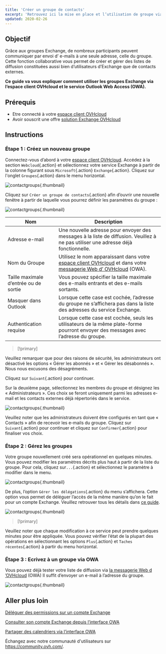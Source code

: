 ```yaml
---
title: 'Créer un groupe de contacts'
excerpt: 'Retrouvez ici la mise en place et l’utilisation de groupe via votre compte Exchange'
updated: 2020-02-26
---
```


## Objectif

Grâce aux groupes Exchange, de nombreux participants peuvent communiquer par envoi d’ e-mails à une seule adresse, celle du groupe. Cette fonction collaborative vous permet de créer et gérer des listes de diffusion constituées aussi bien d’utilisateurs d’Exchange que de contacts externes.

**Ce guide va vous expliquer comment utiliser les groupes Exchange via l’espace client OVHcloud et le service Outlook Web Access (OWA).**

## Prérequis

- Etre connecté à votre [espace client OVHcloud](https://ca.ovh.com/auth/?action=gotomanager&from=https://www.ovh.com/ca/fr/&ovhSubsidiary=qc)
- Avoir souscrit une offre [solution Exchange OVHcloud](https://www.ovhcloud.com/fr-ca/emails/hosted-exchange/) 

## Instructions

### Étape 1 : Créez un nouveau groupe

Connectez-vous d’abord à votre [espace client OVHcloud](https://ca.ovh.com/auth/?action=gotomanager&from=https://www.ovh.com/ca/fr/&ovhSubsidiary=qc). Accédez à la section `Webcloud`{.action} et sélectionnez votre service Exchange à partir de la colonne figurant sous `Microsoft`{.action} `Exchange`{.action}. Cliquez sur l'onglet `Groupes`{.action} dans le menu horizontal.

![contactgroups](images/exchange-groups-step1.png){.thumbnail}

Cliquez sur `Créer un groupe de contacts`{.action} afin d’ouvrir une nouvelle fenêtre à partir de laquelle vous pourrez définir les paramètres du groupe :

![contactgroups](images/exchange-groups-step2.png){.thumbnail}

|Nom|Description|
|---|---|
|Adresse e-mail|Une nouvelle adresse pour envoyer des messages à la liste de diffusion. Veuillez à ne pas utiliser une adresse déjà fonctionnelle. |
|Nom du Groupe|Utilisez le nom apparaissant dans votre [espace client OVHcloud](https://ca.ovh.com/auth/?action=gotomanager&from=https://www.ovh.com/ca/fr/&ovhSubsidiary=qc) et dans votre [messagerie Web d’ OVHcloud](https://www.ovh.com/ca/fr/mail/) (OWA).|
|Taille maximale d’entrée ou de sortie|Vous pouvez spécifier la taille maximale des e-mails entrants et des e-mails sortants.|
|Masquer dans Outlook|Lorsque cette case est cochée, l’adresse du groupe ne s’affichera pas dans la liste des adresses du service Exchange.|
|Authentication requise|Lorsque cette case est cochée, seuls les utilisateurs de la même plate-forme pourront envoyer des messages avec l’adresse du groupe.|

> [!primary]
>
Veuillez remarquer que pour des raisons de sécurité, les administrateurs ont désactivé les options « Gérer les abonnés » et « Gérer les désabonnés ». Nous nous excusons des désagréments.
>

Cliquez sur `Suivant`{.action} pour continuer.

Sur la deuxième page, sélectionnez les membres du groupe et désignez les « Administrateurs ». Ces choix se feront uniquement parmi les adresses e-mail et les contacts externes déjà répertoriés dans le service.

![contactgroups](images/exchange-groups-step3.png){.thumbnail}

Veuillez noter que les administrateurs doivent être configurés en tant que « Contacts » afin de recevoir les e-mails du groupe. 
Cliquez sur `Suivant`{.action} pour continuer et cliquez sur `Confirmer`{.action} pour finaliser vos choix.

### Étape 2 : Gérez les groupes

Votre groupe nouvellement créé sera opérationnel en quelques minutes. Vous pouvez modifier les paramètres décrits plus haut à  partir de la liste du groupe. Pour cela, cliquez sur`...`{.action} et sélectionnez le paramètre à modifier dans le menu.

![contactgroups](images/exchange-groups-step4.png){.thumbnail}

De plus, l’option `Gérer les délégations`{.action} du menu s’affichera. Cette option vous permet de déléguer l’accès de la même manière qu’on le fait pour un compte Exchange. Veuillez retrouver tous les détails dans [ce guide](/pages/web_cloud/email_and_collaborative_solutions/microsoft_exchange/feature_delegation).

![contactgroups](images/exchange-groups-step5.png){.thumbnail}

> [!primary]
>
Veuillez noter que chaque modification à ce service peut prendre quelques minutes pour être appliquée. Vous pouvez vérifier l’état de la plupart des opérations en sélectionnant les options `Plus`{.action} et `Taches récentes`{.action} à partir du menu horizontal.
>

### Étape 3 : Ecrivez à un groupe via OWA

Vous pouvez déjà  tester votre liste de diffusion via [la messagerie Web d ’OVHcloud](https://www.ovh.com/ca/fr/mail/) (OWA) Il suffit d’envoyer un e-mail à l’adresse du groupe.

![contactgroups](images/exchange-groups-step6.png){.thumbnail}

## Aller plus loin

[Déléguer des permissions sur un compte Exchange](/pages/web_cloud/email_and_collaborative_solutions/microsoft_exchange/feature_delegation)

[Consulter son compte Exchange depuis l’interface OWA ](/pages/web_cloud/email_and_collaborative_solutions/using_the_outlook_web_app_webmail/email_owa)

[Partager des calendriers via l’interface OWA](/pages/web_cloud/email_and_collaborative_solutions/using_the_outlook_web_app_webmail/owa_calendar_sharing)

Échangez avec notre communauté d'utilisateurs sur <https://community.ovh.com/>.
